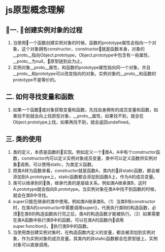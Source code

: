 # js原型概念理解

## 一. 创建实例对象的过程

1.  当使用一个函数创建实例对象的时候，函数的prototype属性会指向一个对象，这个对象拥有constructor，constructor就是函数本身，对象的__proto__指向Object.prototype，Object.prototype中包含有一些属性，__proto__为null，原型链到此为止。
2.  实例对象__proto__属性，和函数的prototype属性指向同一个对象，并且__proto__和prototype可以改变指向的对象。实例对象的__proto__和函数的prototype不是等价的。

## 二. 如何寻找变量和函数

1. 如果一个函数或对象获取变量和函数，先找自身拥有的成员变量和函数，如果找不到就会向上找原型对象，__proto__属性，如果找不到，就会在Object.prototype上找，如果再找不到，就会返回undefined。

## 三. 类的使用

1. 类的定义，本质是函数的实现。例如定义一个类A，A中有个constructor函数，constructor内可以定义实例对象成员变量，类中可以定义函数供实例对象调用，可以使用static，为类定义函数。
2. 把类A转为函数来看，constructor就是函数A，类内的非static函数，都会被添加到A.prototype上，static函数都会添加到函数A上，作为A的成员变量。
3. 类可以继承别的类，继承代表的是层级关系。例如类A继承类B，这时A.prototype就会指向B.prototype。当实例对象在类A中找不到函数的时候，就会在类B中寻找。
4. super只能在继承的类中使用。例如类A继承类B。（1）当类B有constructor时，在类A的constructor中需要调用super()，代表执行类B的构造函数，必须在类B的构造函数执行完之后，类A的构造函数才能被执行。（2）如果需要在类A函数中执行类B中的函数，可以在类A的函数内调用super.funcition()，执行类B中的函数。
5. 当使用类创建实例对象时，在构造函数内定义的变量，都会被添加到实例对象，作为实例对象的成员变量。其类内的非static函数都会在原型链上，实例对象可以直接调用。
